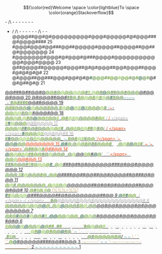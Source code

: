 $${\color{red}Welcome \space \color{lightblue}To \space \color{orange}Stackoverflow}$$

<span aria-hidden="true" class="calendar-day25">  - /\ -  -        -       -     -      -    -          
 - /  \/\  -    -     -  -    -   -  /\   -     -       
@@@@##@@#@#@@@@@@@@@#@@@#@@@@@#@#@@@###@#@@@@####  <span class="calendar-day">25</span></span>
<span aria-hidden="true" class="calendar-day24">#@@@#@@@#@@###@@##@@@@@#@@@@##@@@@##@@##@#@@@@@@@  <span class="calendar-day">24</span></span>
<span aria-hidden="true" class="calendar-day23">#@@@@@@@#@@@#@#@@@#@###@@@@#@@@@@@@@@@@@#@@@#@@@@  <span class="calendar-day">23</span></span>
<span aria-hidden="true" class="calendar-day22">@##@@@@##@@@@@#@@@##@#@#@@@##@@#@@@##@@@#@#@#@#@#  <span class="calendar-day">22</span></span>
<span aria-hidden="true" class="calendar-day21">@#@@@##@@###@@@#@@#@#@<span style="color:#01461f">#</span><span style="color:#427322">@</span><span style="color:#488813">@@</span><span style="color:#427322">#</span><span style="color:#4d8b03">#@</span><span style="color:#427322">@</span><span style="color:#7fbd39">#</span><span style="color:#488813">@</span><span style="color:#4d8b03">@</span><span style="color:#427322">#@</span><span style="color:#488813">#</span><span style="color:#01461f">@</span><span style="color:#427322">@</span><span style="color:#488813">#</span>@#@#@##@#@  <span class="calendar-day">21</span></span>

<a aria-label="Day 20, two stars" href="/2022/day/20" class="calendar-day20 calendar-verycomplete">@@###@##@@#@<span style="color:#488813">@</span><span style="color:#4d8b03">@</span><span style="color:#427322">#</span><span style="color:#488813">@</span><span style="color:#7fbd39">@</span><span style="color:#4d8b03">@</span><span style="color:#488813">@</span><span style="color:#7fbd39">@@</span><span style="color:#4d8b03">@</span><span style="color:#427322">#</span><span style="color:#7fbd39">#</span><span style="color:#d0b376">.</span><span style="color:#7fbd39">@</span><span style="color:#4d8b03">@</span><span style="color:#427322">#</span><span style="color:#5eabb4">~~</span><span style="color:#01461f">@</span><span style="color:#488813">@</span><span style="color:#427322">##@</span><span style="color:#488813">@</span><span style="color:#427322">#</span><span style="color:#488813">@</span><span style="color:#427322">@</span><span style="color:#488813">@</span>@#@@@#@@@  <span class="calendar-day">20</span> <span class="calendar-mark-complete">*</span><span class="calendar-mark-verycomplete">*</span></a>
<a aria-label="Day 19, two stars" href="/2022/day/19" class="calendar-day19 calendar-verycomplete">@#@@@##@@#<span style="color:#427322">##</span><span style="color:#488813">@</span><span style="color:#5eabb4">.</span><span style="color:#427322">#</span><span style="color:#4d8b03">@</span><span style="color:#7fbd39">@</span><span style="color:#4d8b03">@#</span><span style="color:#7fbd39">@</span><span style="color:#488813">#</span><span style="color:#7fbd39">@</span><span style="color:#427322">@</span><span style="color:#01461f">#</span><span style="color:#488813">#</span><span style="color:#427322">@@</span><span style="color:#5eabb4">~~~~</span> <span style="color:#aaaaaa">.~'</span><span style="color:#427322">#</span><span style="color:#4d8b03">@</span><span style="color:#427322">#</span><span style="color:#488813">#</span><span style="color:#427322">#</span><span style="color:#4d8b03">#</span>@@##@@@@  <span class="calendar-day">19</span> <span class="calendar-mark-complete">*</span><span class="calendar-mark-verycomplete">*</span></a>
<a aria-label="Day 18, two stars" href="/2022/day/18" class="calendar-day18 calendar-verycomplete"><span style="color:#488813">@</span><span style="color:#4d8b03">#</span><span style="color:#488813">#@</span><span style="color:#427322">@</span><span style="color:#488813">@</span><span style="color:#01461f">@</span><span style="color:#7fbd39">@</span><span style="color:#488813">@@</span><span style="color:#427322">@</span><span style="color:#4d8b03">#</span><span style="color:#427322">@@</span><span style="color:#5eabb4">.</span><span style="color:#4d8b03">#</span><span style="color:#7fbd39">@</span><span style="color:#488813">@</span><span style="color:#01461f">@</span><span style="color:#7fbd39">@#</span><span style="color:#01461f">@</span><span style="color:#7fbd39">#</span><span style="color:#488813">@</span><span style="color:#4d8b03">@</span><span style="color:#427322">@</span><span style="color:#7fbd39">@</span><span style="color:#427322">#</span><span style="color:#5eabb4">~~</span> <span style="color:#aaaaaa">/</span><span style="color:#e6410b">~</span><span style="color:#aaaaaa">x</span> <span style="color:#488813">@</span><span style="color:#4d8b03">@</span><span style="color:#7fbd39">@@</span><span style="color:#427322">#@</span><span style="color:#7fbd39">@</span>#@@@#@@  <span class="calendar-day">18</span> <span class="calendar-mark-complete">*</span><span class="calendar-mark-verycomplete">*</span></a>
<a aria-label="Day 17, two stars" href="/2022/day/17" class="calendar-day17 calendar-verycomplete"><span style="color:#488813">@</span><span style="color:#4d8b03">@</span><span style="color:#7fbd39">@</span><span style="color:#4d8b03">@</span><span style="color:#d0b376">.</span><span style="color:#7fbd39">@</span><span style="color:#4d8b03">#</span><span style="color:#427322">@</span><span style="color:#01461f">@</span><span style="color:#488813">@</span><span style="color:#4d8b03">@</span><span style="color:#7fbd39">#</span><span style="color:#4d8b03">@</span><span style="color:#488813">@</span><span style="color:#7fbd39">#</span><span style="color:#5eabb4">..</span><span style="color:#4d8b03">@</span><span style="color:#488813">#</span><span style="color:#7fbd39">@#@</span><span style="color:#427322">@</span><span style="color:#488813">@@</span><span style="color:#4d8b03">@</span><span style="color:#427322">#</span><span style="color:#4d8b03">@</span><span style="color:#7fbd39">#</span> <span style="color:#aaaaaa">/</span> <span style="color:#e6410b">/</span> <span style="color:#aaaaaa">\</span> <span style="color:#7fbd39">#</span><span style="color:#01461f">#</span><span style="color:#7fbd39">@</span><span style="color:#427322">@@</span><span style="color:#4d8b03">@</span>@##@@@@  <span class="calendar-day">17</span> <span class="calendar-mark-complete">*</span><span class="calendar-mark-verycomplete">*</span></a>
<a aria-label="Day 16, two stars" href="/2022/day/16" class="calendar-day16 calendar-verycomplete"><span style="color:#4d8b03">@@</span><span style="color:#488813">@</span><span style="color:#7fbd39">@</span><span style="color:#427322">#</span><span style="color:#01461f">#</span><span style="color:#488813">@</span><span style="color:#427322">@#@@</span><span style="color:#4d8b03">@</span><span style="color:#7fbd39">@</span><span style="color:#4d8b03">@</span><span style="color:#7fbd39">#</span><span style="color:#427322">#</span><span style="color:#5eabb4">..</span><span style="color:#427322">@</span><span style="color:#4d8b03">@</span><span style="color:#7fbd39">#</span><span style="color:#488813">@</span><span style="color:#7fbd39">#@</span><span style="color:#4d8b03">#</span><span style="color:#427322">#</span><span style="color:#7fbd39">@</span><span style="color:#427322">#@</span><span style="color:#aaaaaa">/</span> <span style="color:#e6410b">/</span> <span style="color:#e6410b">\</span> <span style="color:#aaaaaa">\</span><span style="color:#01461f">#</span><span style="color:#488813">@</span><span style="color:#4d8b03">@</span><span style="color:#488813">@</span><span style="color:#7fbd39">@#</span>@@#@@##  <span class="calendar-day">16</span> <span class="calendar-mark-complete">*</span><span class="calendar-mark-verycomplete">*</span></a>
<a aria-label="Day 15, two stars" href="/2022/day/15" class="calendar-day15 calendar-verycomplete"><span style="color:#488813">#</span><span style="color:#01461f">#</span><span style="color:#427322">@@</span><span style="color:#7fbd39">@@#</span><span style="color:#427322">@</span><span style="color:#7fbd39">#@</span><span style="color:#4d8b03">@</span><span style="color:#427322">@</span><span style="color:#4d8b03">@</span><span style="color:#427322">@@_</span><span style="color:#5eabb4">.~.</span><span style="color:#488813">_</span><span style="color:#4d8b03">#</span><span style="color:#427322">@</span><span style="color:#4d8b03">#</span><span style="color:#7fbd39">@#</span><span style="color:#427322">#</span><span style="color:#488813">@</span><span style="color:#4d8b03">@</span><span style="color:#aaaaaa">.'</span><span style="color:#e6410b">/\</span><span style="color:#aaaaaa">.'</span><span style="color:#e6410b">~</span><span style="color:#aaaaaa">.</span> <span style="color:#01461f">@</span><span style="color:#427322">@</span><span style="color:#01461f">@</span><span style="color:#488813">@@</span>@@@@@@@  <span class="calendar-day">15</span> <span class="calendar-mark-complete">*</span><span class="calendar-mark-verycomplete">*</span></a>
<a aria-label="Day 14, two stars" href="/2022/day/14" class="calendar-day14 calendar-verycomplete"><span style="color:#01461f">@#</span><span style="color:#488813">@</span><span style="color:#d0b376">.</span><span style="color:#427322">@</span><span style="color:#7fbd39">@</span><span style="color:#488813">@</span><span style="color:#4d8b03">#</span><span style="color:#488813">@</span><span style="color:#427322">##</span><span style="color:#488813">@</span><span style="color:#4d8b03">@@#</span> <span style="color:#ffffff">|||</span> <span style="color:#488813">@</span><span style="color:#7fbd39">@</span><span style="color:#4d8b03">#</span><span style="color:#01461f">@</span><span style="color:#488813">@</span><span style="color:#7fbd39">#</span><span style="color:#4d8b03">#</span><span style="color:#aaaaaa">'.</span><span style="color:#e6410b">~</span><span style="color:#aaaaaa">.'</span><span style="color:#e6410b">~</span><span style="color:#aaaaaa">. </span><span style="color:#e6410b">\</span><span style="color:#aaaaaa">'.</span><span style="color:#4d8b03">@</span><span style="color:#488813">#</span><span style="color:#4d8b03">#@</span><span style="color:#7fbd39">@</span><span style="color:#4d8b03">#</span>@##@@  <span class="calendar-day">14</span> <span class="calendar-mark-complete">*</span><span class="calendar-mark-verycomplete">*</span></a>
<a aria-label="Day 13, two stars" href="/2022/day/13" class="calendar-day13 calendar-verycomplete"><span style="color:#01461f">@</span><span style="color:#4d8b03">@</span><span style="color:#7fbd39">@</span><span style="color:#4d8b03">@</span><span style="color:#7fbd39">#@</span><span style="color:#4d8b03">##@@</span><span style="color:#427322">#@</span><span style="color:#7fbd39">@</span><span style="color:#427322">@</span><span style="color:#488813">@</span><span style="color:#427322">@</span><span style="color:#ffffff">~~~</span><span style="color:#427322">@</span><span style="color:#7fbd39">@</span>@@<span style="color:#7fbd39">#</span><span style="color:#4d8b03">@</span>#<span style="color:#01461f">@</span><span style="color:#488813">@</span><span style="color:#aaaaaa">' ..'.'.</span><span style="color:#e6410b">\</span><span style="color:#aaaaaa">. . </span><span style="color:#488813">@</span><span style="color:#4d8b03">@</span><span style="color:#7fbd39">@</span>@@#@@  <span class="calendar-day">13</span> <span class="calendar-mark-complete">*</span><span class="calendar-mark-verycomplete">*</span></a>
<a aria-label="Day 12, two stars" href="/2022/day/12" class="calendar-day12 calendar-verycomplete"><span style="color:#488813">#</span><span style="color:#427322">##</span><span style="color:#488813">@</span><span style="color:#427322">@@#</span><span style="color:#7fbd39">#</span><span style="color:#427322">#</span><span style="color:#488813">@</span><span style="color:#7fbd39">@@</span><span style="color:#4d8b03">@</span><span style="color:#01461f">#</span><span style="color:#5eabb4">.~~.</span><span style="color:#488813">@</span><span style="color:#7fbd39">@</span>###@##@#@@@@@@###@#@@#@@@@@@@  <span class="calendar-day">12</span> <span class="calendar-mark-complete">*</span><span class="calendar-mark-verycomplete">*</span></a>
<a aria-label="Day 11, two stars" href="/2022/day/11" class="calendar-day11 calendar-verycomplete"><span style="color:#488813">@</span><span style="color:#427322">@@</span><span style="color:#d0b376">.</span><span style="color:#7fbd39">#</span><span style="color:#427322">#</span><span style="color:#7fbd39">@</span><span style="color:#427322">@</span><span style="color:#488813">@</span><span style="color:#427322">@</span><span style="color:#4d8b03">#</span><span style="color:#488813">@</span><span style="color:#5eabb4">.~~.</span><span style="color:#488813">@</span><span style="color:#4d8b03">@</span>@####@@##@@##@@#@@@@##@###@#@@@  <span class="calendar-day">11</span> <span class="calendar-mark-complete">*</span><span class="calendar-mark-verycomplete">*</span></a>
<a aria-label="Day 10, two stars" href="/2022/day/10" class="calendar-day10 calendar-verycomplete"><span style="color:#4d8b03">@</span><span style="color:#7fbd39">@</span><span style="color:#427322">#</span><span style="color:#d0b376">.</span><span style="color:#4d8b03">@</span><span style="color:#427322">@</span><span style="color:#4d8b03">@@</span><span style="color:#427322">@@</span><span style="color:#4d8b03">@</span><span style="color:#5eabb4">.~~.</span><span style="color:#4d8b03">@</span><span style="color:#7fbd39">@#</span><span style="color:#488813">@</span><span style="color:#7fbd39">@</span>@@@@@@##@#@#@#@@#@@##@@@@#@@#  <span class="calendar-day">10</span> <span class="calendar-mark-complete">*</span><span class="calendar-mark-verycomplete">*</span></a>
<a aria-label="Day 9, two stars" href="/2022/day/9" class="calendar-day9 calendar-verycomplete"><span style="color:#4d8b03">@</span><span style="color:#427322">#</span><span style="color:#7fbd39">#</span><span style="color:#4d8b03">@</span><span style="color:#d0b376">.</span><span style="color:#7fbd39">#</span><span style="color:#427322">@</span> <span style="color:#aaaaaa">_</span><span style="color:#d0b376">|%%%=%%|</span><span style="color:#aaaaaa">_</span> <span style="color:#01461f">#</span><span style="color:#4d8b03">#</span><span style="color:#7fbd39">@</span><span style="color:#488813">@</span><span style="color:#7fbd39">@@</span>@###@@@@##@#@@@@@@@@##@@  <span class="calendar-day"> 9</span> <span class="calendar-mark-complete">*</span><span class="calendar-mark-verycomplete">*</span></a>
<a aria-label="Day 8, two stars" href="/2022/day/8" class="calendar-day8 calendar-verycomplete"><span style="color:#01461f">@</span><span style="color:#488813">#</span><span style="color:#01461f">#</span><span style="color:#4d8b03">@@</span><span style="color:#d0b376">..</span><span style="color:#aaaaaa">/  \</span><span style="color:#5eabb4">.~~.</span><span style="color:#aaaaaa">/  \</span><span style="color:#d0b376">.....</span><span style="color:#427322">#@</span>@#@@@#@@@#@@@@@@@@@@@@#  <span class="calendar-day"> 8</span> <span class="calendar-mark-complete">*</span><span class="calendar-mark-verycomplete">*</span></a>
<a aria-label="Day 7, two stars" href="/2022/day/7" class="calendar-day7 calendar-verycomplete"><span style="color:#4d8b03">@</span><span style="color:#427322">@@@</span><span style="color:#488813">@</span><span style="color:#7fbd39">@</span><span style="color:#488813">@</span><span style="color:#7fbd39">@</span><span style="color:#427322">@</span><span style="color:#01461f">@</span><span style="color:#4d8b03">@</span><span style="color:#5eabb4">.~~.</span><span style="color:#488813">@</span><span style="color:#7fbd39">@</span><span style="color:#01461f">@</span><span style="color:#427322">@</span><span style="color:#488813">@</span><span style="color:#427322">@#</span><span style="color:#4d8b03">@</span><span style="color:#7fbd39">@</span><span style="color:#d0b376">.</span><span style="color:#427322">@@</span>@@#@@#@@@@#@#@@@@@@@@@  <span class="calendar-day"> 7</span> <span class="calendar-mark-complete">*</span><span class="calendar-mark-verycomplete">*</span></a>
<a aria-label="Day 6, two stars" href="/2022/day/6" class="calendar-day6 calendar-verycomplete"><span style="color:#488813">@</span><span style="color:#4d8b03">#</span><span style="color:#488813">@</span><span style="color:#01461f">#</span><span style="color:#488813">@</span><span style="color:#427322">@</span><span style="color:#01461f">#</span><span style="color:#7fbd39">@</span><span style="color:#427322">@</span><span style="color:#4d8b03">@</span><span style="color:#01461f">#</span><span style="color:#7fbd39">#</span><span style="color:#5eabb4">.~~.</span><span style="color:#01461f">@@</span><span style="color:#4d8b03">@</span><span style="color:#488813">@</span><span style="color:#7fbd39">@</span><span style="color:#4d8b03">@@</span><span style="color:#d0b376">..</span><span style="color:#01461f">@</span><span style="color:#488813">@</span><span style="color:#7fbd39">@</span><span style="color:#427322">@</span>#@@@@@#@@#@@@@#@#@#@  <span class="calendar-day"> 6</span> <span class="calendar-mark-complete">*</span><span class="calendar-mark-verycomplete">*</span></a>
<a aria-label="Day 5, two stars" href="/2022/day/5" class="calendar-day5 calendar-verycomplete"><span style="color:#7fbd39">#</span><span style="color:#4d8b03">@</span><span style="color:#427322">@</span><span style="color:#01461f">@</span><span style="color:#7fbd39">@</span><span style="color:#01461f">@</span><span style="color:#488813">@@</span><span style="color:#7fbd39">@</span><span style="color:#01461f">@</span><span style="color:#488813">@</span><span style="color:#4d8b03">##</span><span style="color:#5eabb4">.~~.</span><span style="color:#427322">#</span><span style="color:#4d8b03">#</span><span style="color:#d0b376">.</span><span style="color:#eeeeee">/\</span><span style="color:#d0b376">.'</span><span style="color:#427322">#</span><span style="color:#488813">@</span><span style="color:#7fbd39">@</span><span style="color:#427322">@</span><span style="color:#488813">@</span><span style="color:#7fbd39">#</span>#@@#@@@@@@#@#@@@@@@  <span class="calendar-day"> 5</span> <span class="calendar-mark-complete">*</span><span class="calendar-mark-verycomplete">*</span></a>
<a aria-label="Day 4, two stars" href="/2022/day/4" class="calendar-day4 calendar-verycomplete"><span style="color:#7fbd39">@</span><span style="color:#4d8b03">#</span><span style="color:#01461f">@</span><span style="color:#7fbd39">@</span><span style="color:#488813">@</span><span style="color:#4d8b03">#@</span><span style="color:#427322">@</span><span style="color:#01461f">@</span><span style="color:#427322">#@</span><span style="color:#d0b376">.'</span><span style="color:#5eabb4"> ~  </span><span style="color:#d0b376">'.</span><span style="color:#eeeeee">/\</span><span style="color:#d0b376">'.</span><span style="color:#eeeeee">/\</span><span style="color:#d0b376">' .</span><span style="color:#427322">#</span><span style="color:#7fbd39">#</span><span style="color:#427322">@</span>#@@@@##@#@@@#@@@@@  <span class="calendar-day"> 4</span> <span class="calendar-mark-complete">*</span><span class="calendar-mark-verycomplete">*</span></a>
<a aria-label="Day 3, two stars" href="/2022/day/3" class="calendar-day3 calendar-verycomplete"><span style="color:#427322">@#</span><span style="color:#4d8b03">@</span><span style="color:#488813">@</span><span style="color:#4d8b03">@</span><span style="color:#488813">@@</span><span style="color:#4d8b03">#</span><span style="color:#427322">@</span><span style="color:#d0b376">_/</span><span style="color:#5eabb4"> ~   ~  </span><span style="color:#d0b376">\ ' '. '.'.</span><span style="color:#4d8b03">@</span><span style="color:#01461f">@</span>#@@@@@####@@##@@@  <span class="calendar-day"> 3</span> <span class="calendar-mark-complete">*</span><span class="calendar-mark-verycomplete">*</span></a>
<a aria-label="Day 2, two stars" href="/2022/day/2" class="calendar-day2 calendar-verycomplete"><span style="color:#d0b376">-~------'</span><span style="color:#5eabb4">    ~    ~ </span><span style="color:#d0b376">'--~-----~-~----___________--</span>  <span class="calendar-day"> 2</span> <span class="calendar-mark-complete">*</span><span class="calendar-mark-verycomplete">*</span></a>
<a aria-label="Day 1, two stars" href="/2022/day/1" class="calendar-day1 calendar-verycomplete"><span style="color:#5eabb4">  ~    ~  ~      ~     ~ ~   ~     ~  ~  ~   ~   </span>  <span class="calendar-day"> 1</span> <span class="calendar-mark-complete">*</span><span class="calendar-mark-verycomplete">*</span></a>

